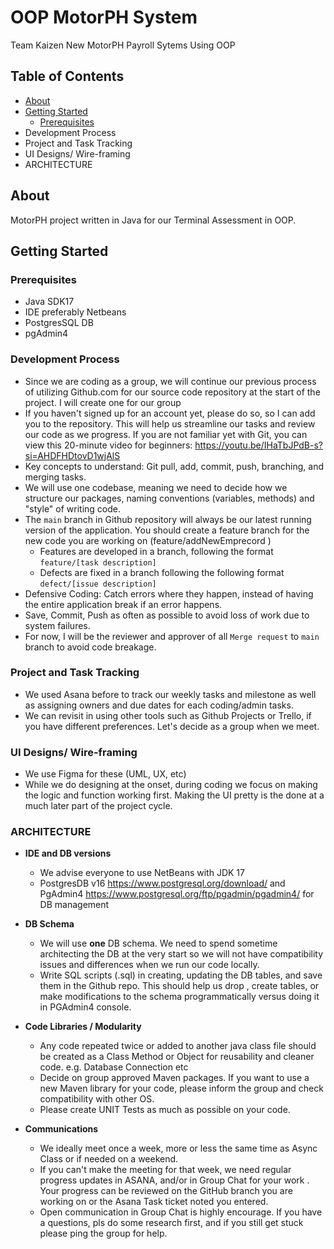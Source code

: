 # OOP MotorPH System

Team Kaizen New MotorPH Payroll Sytems Using OOP

## Table of Contents

- [About](#about)
- [Getting Started](#getting-started)
  - [Prerequisites](#prerequisites)
- Development Process
- Project and Task Tracking
- UI Designs/ Wire-framing
- ARCHITECTURE

## About

MotorPH project written in Java for our Terminal Assessment in OOP.

## Getting Started

### Prerequisites

- Java SDK17
- IDE preferably Netbeans
- PostgresSQL DB
- pgAdmin4

### Development Process

- Since we are coding as a group, we will continue our previous process of utilizing Github.com for our source code repository at the start of the project. I will create one for our group
- If you haven't signed up for an account yet, please do so, so I can add you to the repository. This will help us streamline our tasks and review our code as we progress. If you are not familiar yet with Git, you can view this 20-minute video for beginners: <https://youtu.be/IHaTbJPdB-s?si=AHDFHDtovD1wjAlS>
- Key concepts to understand:  Git pull, add, commit, push, branching, and merging tasks.
- We will use one codebase, meaning we need to decide how we structure our packages, naming conventions (variables, methods) and "style" of writing code.
- The `main` branch in Github repository will always be our latest running version of the application. You should create a feature branch for the new code you are working on (feature/addNewEmprecord )
  - Features are developed in a branch, following the format `feature/[task description]`
  - Defects are fixed in a branch following the following format `defect/[issue description]`
- Defensive Coding: Catch errors where they happen, instead of having the entire application break if an error happens.
- Save, Commit, Push as often as possible to avoid loss of work due to system failures.
- For now, I will be the reviewer and approver of all `Merge request` to `main` branch to avoid code breakage.

### Project and Task Tracking

- We used Asana  before to track our weekly tasks and milestone as well as assigning owners and due dates for each coding/admin tasks.
- We can revisit in using other tools such as Github Projects or Trello, if you have different preferences. Let's decide as a group when we meet.

### UI Designs/ Wire-framing

- We use Figma for these (UML, UX, etc)
- While we do designing at the onset, during coding we focus on making the logic and function working first. Making the UI pretty is the done at a much later part of the project cycle.

### ARCHITECTURE

- **IDE and DB versions**
  - We advise everyone to use NetBeans with JDK 17
  - PostgresDB v16 <https://www.postgresql.org/download/> and PgAdmin4 <https://www.postgresql.org/ftp/pgadmin/pgadmin4/> for DB management
- **DB Schema**
  - We will use **one** DB schema. We need to spend sometime architecting the DB at the very start so we will not have compatibility issues and differences when we run our code locally.
  - Write SQL scripts (.sql) in creating, updating the DB tables, and save them in the Github repo. This should help us drop , create tables, or make modifications to the schema programmatically versus doing it in PGAdmin4 console.
- **Code Libraries / Modularity**
  - Any code repeated twice or added to another java class file should be created as a Class Method or Object for reusability and cleaner code. e.g. Database Connection etc
  - Decide on group approved Maven packages. If you want to use a new Maven library for your code, please inform the group and check compatibility with other OS.
  - Please create UNIT Tests as much as possible on your code.

- **Communications**
  - We ideally meet once a week, more or less the same time as Async Class or if needed on a weekend.
  - If you can't make the meeting for that week, we need regular progress updates in ASANA, and/or in Group Chat  for your work . Your progress can be reviewed on the GitHub branch you are working on or the Asana Task ticket noted you entered.
  - Open communication in Group Chat is highly encourage. If you have a questions, pls do some research first, and if you still get stuck please ping the group for help.